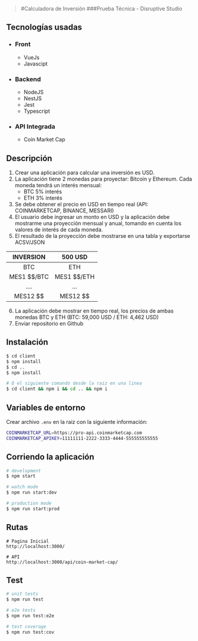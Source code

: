 
>#Calculadora de Inversión
>###Prueba Técnica - Disruptive Studio

## Tecnologías usadas
- ### Front
  - VueJs
  - Javascipt
- ### Backend
  - NodeJS
  - NestJS
  - Jest
  - Typescript
- ### API Integrada
  - Coin Market Cap
  
## Descripción
1. Crear una aplicación para calcular una inversión es USD.
2. La aplicación tiene 2 monedas para proyectar: Bitcoin y Ethereum. Cada
   moneda tendrá un interés mensual:
   - BTC 5% interés
   - ETH 3% interés
3. Se debe obtener el precio en USD en tiempo real (API: COINMARKETCAP,
   BINANCE, MESSARI)
4. El usuario debe ingresar un monto en USD y la aplicación debe mostrarme una
   proyección mensual y anual, tomando en cuenta los valores de interés de cada
   moneda.
5. El resultado de la proyección debe mostrarse en una tabla y exportarse
   ACSV/JSON

| INVERSION | 500 USD |
|:---:|:---:|
|BTC| ETH|
|MES1 $$/BTC |MES1 $$/ETH|
|....| ...|
|MES12 $$| MES12 $$|

6. La aplicación debe mostrar en tiempo real, los precios de ambas monedas BTC
   y ETH (BTC: 59,000 USD / ETH: 4,462 USD)
7. Enviar repositorio en Github

## Instalación
```bash
$ cd client
$ npm install
$ cd ..
$ npm install

# O el siguiente comando desde la raiz en una linea
$ cd client && npm i && cd .. && npm i 
```

## Variables de entorno
Crear archivo `.env` en la raiz con la siguiente información:
```bash
COINMARKETCAP_URL=https://pro-api.coinmarketcap.com
COINMARKETCAP_APIKEY=11111111-2222-3333-4444-555555555555
```


## Corriendo la aplicación

```bash
# development
$ npm start

# watch mode
$ npm run start:dev

# production mode
$ npm run start:prod
```
## Rutas
```
# Pagina Inicial
http://localhost:3000/

# API
http://localhost:3000/api/coin-market-cap/
```
## Test

```bash
# unit tests
$ npm run test

# e2e tests
$ npm run test:e2e

# test coverage
$ npm run test:cov
```


